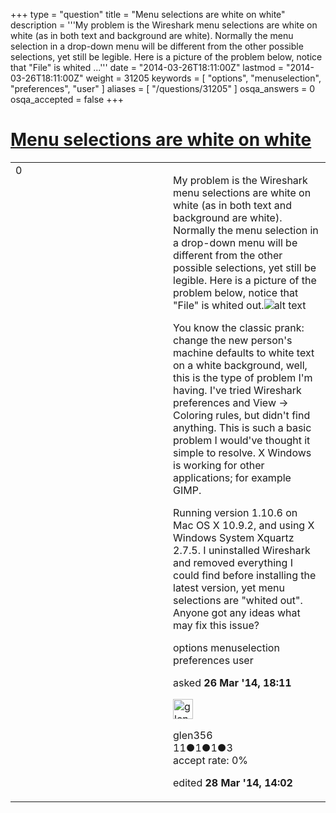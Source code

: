 +++
type = "question"
title = "Menu selections are white on white"
description = '''My problem is the Wireshark menu selections are white on white (as in both text and background are white). Normally the menu selection in a drop-down menu will be different from the other possible selections, yet still be legible. Here is a picture of the problem below, notice that &quot;File&quot; is whited ...'''
date = "2014-03-26T18:11:00Z"
lastmod = "2014-03-26T18:11:00Z"
weight = 31205
keywords = [ "options", "menuselection", "preferences", "user" ]
aliases = [ "/questions/31205" ]
osqa_answers = 0
osqa_accepted = false
+++

<div class="headNormal">

# [Menu selections are white on white](/questions/31205/menu-selections-are-white-on-white)

</div>

<div id="main-body">

<div id="askform">

<table id="question-table" style="width:100%;"><colgroup><col style="width: 50%" /><col style="width: 50%" /></colgroup><tbody><tr class="odd"><td style="width: 30px; vertical-align: top"><div class="vote-buttons"><span id="post-31205-upvote" class="ajax-command post-vote up" rel="nofollow" title="I like this post (click again to cancel)"> </span><div id="post-31205-score" class="post-score" title="current number of votes">0</div><span id="post-31205-downvote" class="ajax-command post-vote down" rel="nofollow" title="I dont like this post (click again to cancel)"> </span> <span id="favorite-mark" class="ajax-command favorite-mark" rel="nofollow" title="mark/unmark this question as favorite (click again to cancel)"> </span><div id="favorite-count" class="favorite-count"></div></div></td><td><div id="item-right"><div class="question-body"><p>My problem is the Wireshark menu selections are white on white (as in both text and background are white). Normally the menu selection in a drop-down menu will be different from the other possible selections, yet still be legible. Here is a picture of the problem below, notice that "File" is whited out.<img src="https://osqa-ask.wireshark.org/upfiles/WiresharkUI_1.jpg" alt="alt text" /></p><p>You know the classic prank: change the new person's machine defaults to white text on a white background, well, this is the type of problem I'm having. I've tried Wireshark preferences and View -&gt; Coloring rules, but didn't find anything. This is such a basic problem I would've thought it simple to resolve. X Windows is working for other applications; for example GIMP.</p><p>Running version 1.10.6 on Mac OS X 10.9.2, and using X Windows System Xquartz 2.7.5. I uninstalled Wireshark and removed everything I could find before installing the latest version, yet menu selections are "whited out". Anyone got any ideas what may fix this issue?</p></div><div id="question-tags" class="tags-container tags"><span class="post-tag tag-link-options" rel="tag" title="see questions tagged &#39;options&#39;">options</span> <span class="post-tag tag-link-menuselection" rel="tag" title="see questions tagged &#39;menuselection&#39;">menuselection</span> <span class="post-tag tag-link-preferences" rel="tag" title="see questions tagged &#39;preferences&#39;">preferences</span> <span class="post-tag tag-link-user" rel="tag" title="see questions tagged &#39;user&#39;">user</span></div><div id="question-controls" class="post-controls"></div><div class="post-update-info-container"><div class="post-update-info post-update-info-user"><p>asked <strong>26 Mar '14, 18:11</strong></p><img src="https://secure.gravatar.com/avatar/7cf262b46b9cef2a33e37f7154c7afcd?s=32&amp;d=identicon&amp;r=g" class="gravatar" width="32" height="32" alt="glen356&#39;s gravatar image" /><p><span>glen356</span><br />
<span class="score" title="11 reputation points">11</span><span title="1 badges"><span class="badge1">●</span><span class="badgecount">1</span></span><span title="1 badges"><span class="silver">●</span><span class="badgecount">1</span></span><span title="3 badges"><span class="bronze">●</span><span class="badgecount">3</span></span><br />
<span class="accept_rate" title="Rate of the user&#39;s accepted answers">accept rate:</span> <span title="glen356 has no accepted answers">0%</span></p></img></div><div class="post-update-info post-update-info-edited"><p><span> edited <strong>28 Mar '14, 14:02</strong> </span></p></div></div><div id="comments-container-31205" class="comments-container"></div><div id="comment-tools-31205" class="comment-tools"></div><div class="clear"></div><div id="comment-31205-form-container" class="comment-form-container"></div><div class="clear"></div></div></td></tr></tbody></table>

</div>

</div>

